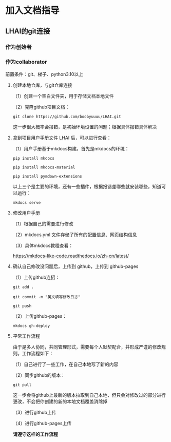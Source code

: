 # 加入文档指导

## LHAI的git连接

### 作为创始者

<!-- 要成为本文档的创作者之一，需要借助git工具，以下是详细步骤：

1. 前置条件：安装git、梯子

    [git](https://blog.csdn.net/weixin_42242910/article/details/136297201)

2. 创建空白文件夹 -->

### 作为collaborator

前置条件：git、梯子、python3.10以上

1. 创建本地仓库，与git仓库连接

    （1）创建一个空白文件夹，用于存储文档本地文件

    （2）克隆github项目文档：

    ```
    git clone https://github.com/boobyuuuu/LHAI.git
    ```

    这一步很大概率会报错，是初始环境设置的问题；根据具体报错具体解决

2. 拿到项目用户手册文件 LHAI 后，可以进行查看：

    （1）用户手册基于mkdocs构建。首先是mkdocs的环境：

    ```
    pip install mkdocs

    pip install mkdocs-material

    pip install pymdown-extensions
    ```

    以上三个是主要的环境，还有一些插件，根据报错差哪些就安装哪些，知道可以运行：

    ```
    mkdocs serve
    ```

3. 修改用户手册

    （1）根据自己的需要进行修改

    （2）mkdocs.yml 文件存储了所有的配置信息、网页结构信息

    （3）具体mkdocs教程查看：

    https://mkdocs-like-code.readthedocs.io/zh-cn/latest/

4. 确认自己修改没问题后，上传到 github，上传到 github-pages

    （1）上传github连招：

    ```
    git add .

    git commit -m "英文填写修改日志"

    git push
    ```

    （2）上传github-pages：

    ```
    mkdocs gh-deploy
    ```

5. 平常工作流程

    由于是多人协同，共同管理形式，需要每个人默契配合，并形成严谨的修改规则。工作流程如下：

    （1）自己进行了一些工作，在自己本地写了新的内容

    （2）同步github的版本：

    ```
    git pull
    ```
    这一步会将github上最新的版本拉取到自己本地，但只会对修改过的部分进行更改，不会把你创建的新的本地文档覆盖消除掉

    （3）进行github上传

    （4）进行github-pages上传

    **请遵守这样的工作流程**